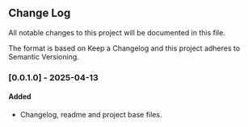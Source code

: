 ## Change Log
All notable changes to this project will be documented in this file.

The format is based on Keep a Changelog and this project adheres to Semantic Versioning.


### [0.0.1.0] - 2025-04-13
#### Added
- Changelog, readme and project base files.